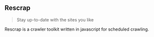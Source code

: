 ## Rescrap
> Stay up-to-date with the sites you like

Rescrap is a crawler toolkit written in javascript for scheduled crawling.
